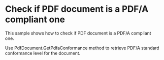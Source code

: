 # Check if PDF document is a PDF/A compliant one
This sample shows how to check if PDF document is a PDF/A compliant one.

Use PdfDocument.GetPdfaConformance method to retrieve PDF/A standard conformance level for the document.